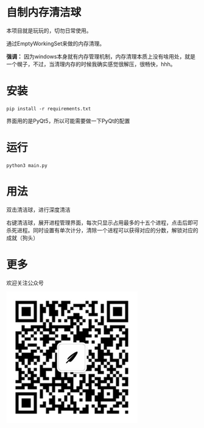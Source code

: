 # 自制内存清洁球
本项目就是玩玩的，切勿日常使用。

通过EmptyWorkingSet来做的内存清理。

**强调：** 因为windows本身就有内存管理机制，内存清理本质上没有啥用处，就是一个幌子，不过，当清理内存的时候我确实感觉很解压，很畅快，hhh。
# 安装
`pip install -r requirements.txt`

界面用的是PyQt5，所以可能需要做一下PyQt的配置

# 运行
`python3 main.py`
# 用法
双击清洁球，进行深度清洁

右键清洁球，展开进程管理界面，每次只显示占用最多的十五个进程，点击后即可杀死进程。同时设置有单次计分，清除一个进程可以获得对应的分数，解锁对应的成就（狗头）

# 更多
欢迎关注公众号

![](./static/qrcode.jpg) 
